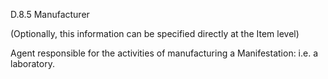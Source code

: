 D.8.5 Manufacturer

(Optionally, this information can be specified directly at the Item level)

Agent responsible for the activities of manufacturing a Manifestation: i.e. a laboratory.
